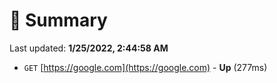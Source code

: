 # 📖 Summary
Last updated: **1/25/2022, 2:44:58 AM**

- `GET` [https://google.com](https://google.com) - **Up** (277ms)
